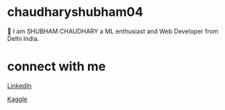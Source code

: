 # chaudharyshubham04

 
 
 
 :pray: I am SHUBHAM CHAUDHARY
 a ML enthusiast and Web Developer from Delhi India.
 
 
 # connect with me
 
 [LinkedIn](https://www.linkedin.com/in/shubham-singh-chaudhary-71b085170/)
 
 
 [Kaggle](https://www.kaggle.com/chshubham)

